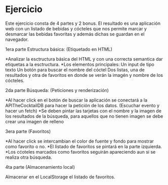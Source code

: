 # Ejercicio

Este ejercicio consta de 4 partes y 2 bonus. El resultado es una aplicación web con un listado de bebidas y cócteles que nos permite marcar y desmarcar las bebidas favoritas y además dichas se guardan en el navegador.

1era parte Estructura básica: (Etiquetado en HTML)

*Analizar la esctructura básica del HTML y con una correcta semantica dar etiquetas a la esctructura. 
*Los elementos principales:
Un input de tipo texto
Un botón para buscar el nombre del cóctel
Dos listas, una de resultados y otra de favoritos en donde se verán la imagén y nombre de los cócteles.

2da parte Búsqueda: (Peticiones y renderización)

*Al hacer click en el botón de buscar la aplicación se conectará a la APITheCocktailDB para hacer la petición de los datos. (Escuchar evento y hacer un fetch)
*Se deben pintar las tarjetas con el nombre y la imagen de los resultados de la búsqueda, para aquellos que no tienen imagen se debe crear una imagen de relleno 

3era parte (Favoritos)

*Al hacer click se intercambian el color de fuente y fondo para mostrar como favorito o no.
*El listado de favoritos se pintará en la parte izquierda.
*Los cćoteles marcados como favoritos seguirán apareciendo aun si se realiza otra búsqueda.

4ta parte (Almacenamiento local)

Almacenar en el LocalStorage el listado de favoritos.







